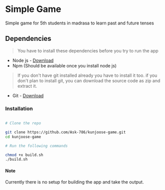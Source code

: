 # Simple Game

Simple game for 5th students in madrasa to learn past and future tenses

## Dependencies

> You have to install these dependencies before you try to run the app

- Node js - [Download](https://nodejs.org/en/download/)
- Npm (Should be available once you install node js)

> If you don't have git installed already you have to install it too.
> if you don't plan to install git, you can download the source code as zip
> and extract it.

- Git - [Download](https://git-scm.com/download/)

### Installation

```bash

# Clone the repo

git clone https://github.com/Ask-786/kunjoose-game.git
cd kunjoose-game

# Run the following commands

chmod +x build.sh
./build.sh

```

#### Note

Currently there is no setup for building the app and take the output.
